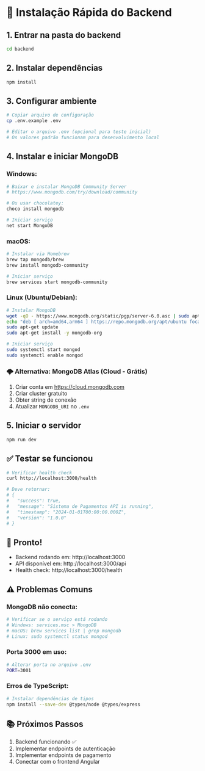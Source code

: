 # 🚀 Instalação Rápida do Backend

## 1. Entrar na pasta do backend
```bash
cd backend
```

## 2. Instalar dependências
```bash
npm install
```

## 3. Configurar ambiente
```bash
# Copiar arquivo de configuração
cp .env.example .env

# Editar o arquivo .env (opcional para teste inicial)
# Os valores padrão funcionam para desenvolvimento local
```

## 4. Instalar e iniciar MongoDB

### Windows:
```bash
# Baixar e instalar MongoDB Community Server
# https://www.mongodb.com/try/download/community

# Ou usar chocolatey:
choco install mongodb

# Iniciar serviço
net start MongoDB
```

### macOS:
```bash
# Instalar via Homebrew
brew tap mongodb/brew
brew install mongodb-community

# Iniciar serviço
brew services start mongodb-community
```

### Linux (Ubuntu/Debian):
```bash
# Instalar MongoDB
wget -qO - https://www.mongodb.org/static/pgp/server-6.0.asc | sudo apt-key add -
echo "deb [ arch=amd64,arm64 ] https://repo.mongodb.org/apt/ubuntu focal/mongodb-org/6.0 multiverse" | sudo tee /etc/apt/sources.list.d/mongodb-org-6.0.list
sudo apt-get update
sudo apt-get install -y mongodb-org

# Iniciar serviço
sudo systemctl start mongod
sudo systemctl enable mongod
```

### 🌩️ Alternativa: MongoDB Atlas (Cloud - Grátis)
1. Criar conta em https://cloud.mongodb.com
2. Criar cluster gratuito
3. Obter string de conexão
4. Atualizar `MONGODB_URI` no `.env`

## 5. Iniciar o servidor
```bash
npm run dev
```

## ✅ Testar se funcionou
```bash
# Verificar health check
curl http://localhost:3000/health

# Deve retornar:
# {
#   "success": true,
#   "message": "Sistema de Pagamentos API is running",
#   "timestamp": "2024-01-01T00:00:00.000Z",
#   "version": "1.0.0"
# }
```

## 🎯 Pronto!
- Backend rodando em: http://localhost:3000
- API disponível em: http://localhost:3000/api
- Health check: http://localhost:3000/health

## ⚠️ Problemas Comuns

### MongoDB não conecta:
```bash
# Verificar se o serviço está rodando
# Windows: services.msc > MongoDB
# macOS: brew services list | grep mongodb
# Linux: sudo systemctl status mongod
```

### Porta 3000 em uso:
```bash
# Alterar porta no arquivo .env
PORT=3001
```

### Erros de TypeScript:
```bash
# Instalar dependências de tipos
npm install --save-dev @types/node @types/express
```

## 📚 Próximos Passos
1. Backend funcionando ✅
2. Implementar endpoints de autenticação
3. Implementar endpoints de pagamento
4. Conectar com o frontend Angular